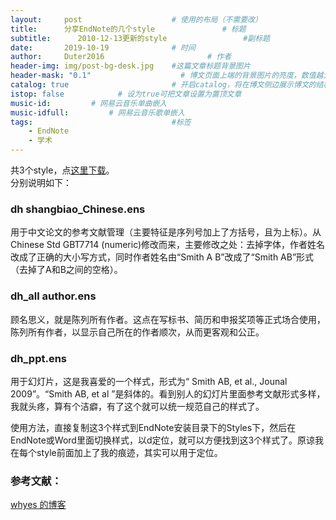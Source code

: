 ```yaml
---
layout:     post   				    # 使用的布局（不需要改）
title:      分享EndNote的几个style 				# 标题 
subtitle:      2010-12-13更新的style                 #副标题
date:       2019-10-19 				# 时间
author:     Duter2016 						# 作者
header-img: img/post-bg-desk.jpg 	#这篇文章标题背景图片
header-mask: "0.1"                    # 博文页面上端的背景图片的亮度，数值越大越黑暗
catalog: true 						# 开启catalog，将在博文侧边展示博文的结构
istop: false            # 设为true可把文章设置为置顶文章
music-id:         # 网易云音乐单曲嵌入
music-idfull:         # 网易云音乐歌单嵌入
tags:								#标签
    - EndNote
    - 学术
---
```


共3个style，点[这里下载](https://github.com/Duter2016/EndNote-Style/tree/master/%E5%B8%A6%E6%96%B9%E6%8B%AC%E5%8F%B7%E4%B8%8A%E6%A0%87%E7%9A%84%E6%A0%B7%E5%BC%8F)。   
分别说明如下：

### dh shangbiao_Chinese.ens
用于中文论文的参考文献管理（主要特征是序列号加上了方括号，且为上标）。从Chinese Std GBT7714 (numeric)修改而来，主要修改之处：去掉字体，作者姓名改成了正确的大小写方式，同时作者姓名由“Smith A B”改成了“Smith AB”形式（去掉了A和B之间的空格）。

### dh_all author.ens
顾名思义，就是陈列所有作者。这点在写标书、简历和申报奖项等正式场合使用，陈列所有作者，以显示自己所在的作者顺次，从而更客观和公正。

### dh_ppt.ens
用于幻灯片，这是我喜爱的一个样式，形式为“ Smith AB, et al., Jounal 2009”。“Smith AB, et al ”是斜体的。看到别人的幻灯片里面参考文献形式多样，我就头疼，算有个洁癖，有了这个就可以统一规范自己的样式了。

使用方法，直接复制这3个样式到EndNote安装目录下的Styles下，然后在EndNote或Word里面切换样式，以d定位，就可以方便找到这3个样式了。原谅我在每个style前面加上了我的痕迹，其实可以用于定位。

### 参考文献：
[whyes 的博客](http://www.whyes.org/?p=207&print=1)
